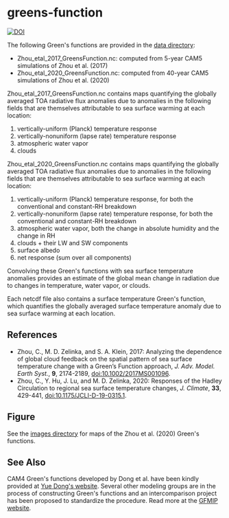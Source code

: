# greens-function

[![DOI](https://zenodo.org/badge/155776110.svg)](https://zenodo.org/badge/latestdoi/155776110)

The following Green's functions are provided in the [data directory](https://github.com/mzelinka/greens-function/tree/master/data):
- Zhou_etal_2017_GreensFunction.nc: computed from 5-year CAM5 simulations of Zhou et al. (2017)
- Zhou_etal_2020_GreensFunction.nc: computed from 40-year CAM5 simulations of Zhou et al. (2020)

Zhou_etal_2017_GreensFunction.nc contains maps quantifying the globally averaged TOA radiative flux anomalies due to anomalies in the following fields that are themselves attributable to sea surface warming at each location:
1. vertically-uniform (Planck) temperature response
2. vertically-nonuniform (lapse rate) temperature response
3. atmospheric water vapor
4. clouds
  
Zhou_etal_2020_GreensFunction.nc contains maps quantifying the globally averaged TOA radiative flux anomalies due to anomalies in the following fields that are themselves attributable to sea surface warming at each location:
1. vertically-uniform (Planck) temperature response, for both the conventional and constant-RH breakdown
2. vertically-nonuniform (lapse rate) temperature response, for both the conventional and constant-RH breakdown
3. atmospheric water vapor, both the change in absolute humidity and the change in RH
4. clouds + their LW and SW components
5. surface albedo
6. net response (sum over all components)

Convolving these Green's functions with sea surface temperature anomalies provides an estimate of the global mean change in radiation due to changes in temperature, water vapor, or clouds.

Each netcdf file also contains a surface temperature Green's function, which quantifies the globally averaged surface temperature anomaly due to sea surface warming at each location.

References
----------
- Zhou, C., M. D. Zelinka, and S. A. Klein, 2017: Analyzing the dependence of global cloud feedback on the spatial pattern of sea surface temperature change with a Green’s Function approach, *J. Adv. Model. Earth Syst.*, **9**, 2174-2189, [doi:10.1002/2017MS001096](http://onlinelibrary.wiley.com/doi/10.1002/2017MS001096/abstract).
- Zhou, C., Y. Hu, J. Lu, and M. D. Zelinka, 2020: Responses of the Hadley Circulation to regional sea surface temperature changes, _J. Climate_, **33**, 429-441, [doi:10.1175/JCLI-D-19-0315.1](https://journals.ametsoc.org/view/journals/clim/33/2/jcli-d-19-0315.1.xml).

Figure
----------
See the [images directory](https://github.com/mzelinka/greens-function/tree/master/images) for maps of the Zhou et al. (2020) Green's functions.

See Also
----------
CAM4 Green's functions developed by Dong et al. have been kindly provided at [Yue Dong's website](https://sites.google.com/view/yuedong-atmos/data?authuser=0).
Several other modeling groups are in the process of constructing Green's functions and an intercomparison project has been proposed to standardize the procedure. Read more at the [GFMIP website](https://gfmip.org/).
